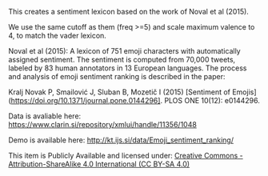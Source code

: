 
This creates a sentiment lexicon based on the work of Noval et al (2015).

We use the same cutoff as them (freq >=5) and scale maximum valence to
4, to match the vader lexicon.

Noval et al (2015): A lexicon of 751 emoji characters with
automatically assigned sentiment.  The sentiment is computed from
70,000 tweets, labeled by 83 human annotators in 13 European
languages.  The process and analysis of emoji sentiment ranking is
described in the paper:

Kralj Novak P, Smailović J, Sluban B, Mozetič I (2015) [Sentiment of Emojis](https://doi.org/10.1371/journal.pone.0144296]. PLOS ONE 10(12): e0144296. 


Data is avaliable here:
https://www.clarin.si/repository/xmlui/handle/11356/1048

Demo is available here:
http://kt.ijs.si/data/Emoji_sentiment_ranking/

This item is Publicly Available and licensed under:
[Creative Commons - Attribution-ShareAlike 4.0 International
(CC BY-SA 4.0)](https://creativecommons.org/licenses/by-sa/4.0/)